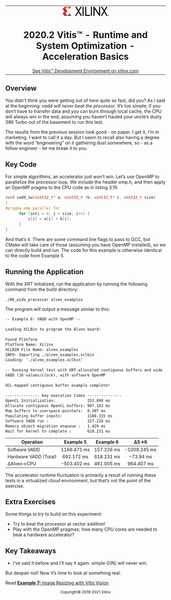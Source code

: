﻿<table width="100%">
 <tr width="100%">
    <td align="center"><img src="https://raw.githubusercontent.com/Xilinx/Image-Collateral/main/xilinx-logo.png" width="30%"/><h1>2020.2 Vitis™ - Runtime and System Optimization - Acceleration Basics</h1>
    <a href="https://www.xilinx.com/products/design-tools/vitis.html">See Vitis™ Development Environment on xilinx.com</a>
    </td>
 </tr>
</table>

## Overview

You didn’t think you were getting out of here quite so fast, did you?   As I said at the beginning: _vadd
will never beat the processor_.  It’s too simple; if you don’t have to transfer data and you can burn through
local cache, the CPU will always win in the end, assuming you haven’t hauled your uncle’s dusty 386 Turbo out
of the basement to run this test.

The results from the previous session look good - on paper.  I get it, I’m in marketing.  I want to call it a
day.  But I seem to recall also having a degree with the word “engineering” on it gathering dust somewhere,
so - as a fellow engineer - let me break it to you.

## Key Code

For simple algorithms, an accelerator just won’t win.  Let’s use OpenMP to parallelize the processor loop.
We include the header omp.h, and then apply an OpenMP pragma to the CPU code as in listing 3.19.

```cpp
void vadd_sw(uint32_t* a, uint32_t *b, uint32_t* c, uint32_t size)
{
#pragma omp parallel for
      for (inti = 0; i < size; i++) {
          c[i] = a[i] + b[i];
      }
}
```

And that’s it.  There are some command line flags to pass to GCC, but CMake will take care of those (assuming
you have OpenMP installed), so we can directly build and run.  The code for this example is otherwise
identical to the code from Example 5.

## Running the Application

With the XRT initialized, run the application by running the following command from the build directory:

`./06_wide_processor alveo_examples`

The program will output a message similar to this:

```
-- Example 6: VADD with OpenMP --

Loading XCLBin to program the Alveo board:

Found Platform
Platform Name: Xilinx
XCLBIN File Name: alveo_examples
INFO: Importing ./alveo_examples.xclbin
Loading: ’./alveo_examples.xclbin’

-- Running kernel test with XRT-allocated contiguous buffers and wide VADD (16 values/clock), with software OpenMP

OCL-mapped contiguous buffer example complete!

--------------- Key execution times ---------------
OpenCL Initialization:              253.898 ms
Allocate contiguous OpenCL buffers: 907.183 ms
Map buffers to userspace pointers:  0.307 ms
Populating buffer inputs:           1188.315 ms
Software VADD run :                 157.226 ms
Memory object migration enqueue :   1.429 ms
Wait for kernel to complete :       618.231 ms
```

| Operation             |  Example 5  | Example 6  | &Delta;5&rarr;6 |
| --------------------- | :---------: | :--------: | :-------------: |
| Software VADD         | 1166.471 ms | 157.226 ms |  −1009.245 ms   |
| Hardware VADD (Total) | 692.172 ms  | 618.231 ms |    −73.94 ms    |
| &Delta;Alveo&rarr;CPU | −503.402 ms | 461.005 ms |   964.407 ms    |

The accelerator runtime fluctuation is primarily a result of running these tests in a virtualized cloud
environment, but that’s not the point of the exercise.

## Extra Exercises

Some things to try to build on this experiment:

- Try to beat the processor at vector addition!
- Play with the OpenMP pragmas; how many CPU cores are needed to beat a hardware accelerator?

## Key Takeaways

- I’ve said it before and I’ll say it again: simple O(N) will never win.

But despair not!  Now it’s time to look at something real.

Read [**Example 7:** Image Resizing with Vitis Vision](./07-image-resizing-with-vitis-vision.md)

<p align="center"><sup>Copyright&copy; 2019-2021 Xilinx</sup></p>
